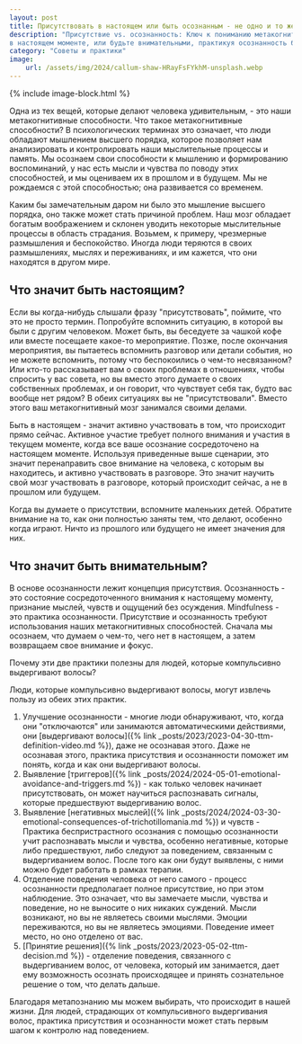 ```yaml
---
layout: post
title: Присутствовать в настоящем или быть осознанным - не одно и то же?
description: "Присутствие vs. осознанность: Ключ к пониманию метакогнитивных способностей. Будьте настоящими, активно участвуя 
в настоящем моменте, или будьте внимательными, практикуя осознанность без осуждения прошлого или будущего."
category: "Советы и практики"
image:
    url: /assets/img/2024/callum-shaw-HRayFsFYkhM-unsplash.webp
---
```


{% include image-block.html %}


Одна из тех вещей, которые делают человека удивительным, - это наши метакогнитивные способности. Что такое метакогнитивные способности? В психологических терминах 
это означает, что люди обладают мышлением высшего порядка, которое позволяет нам анализировать и контролировать наши мыслительные процессы и память. 
Мы осознаем свои способности к мышлению и формированию воспоминаний, у нас есть мысли и чувства по поводу этих способностей, и мы оцениваем их в прошлом 
и в будущем. Мы не рождаемся с этой способностью; она развивается со временем.

Каким бы замечательным даром ни было это мышление высшего порядка, оно также может стать причиной проблем. Наш мозг обладает богатым воображением и 
склонен уводить некоторые мыслительные процессы в область страдания. Возьмем, к примеру, чрезмерные размышления и беспокойство. Иногда люди теряются в 
своих размышлениях, мыслях и переживаниях, и им кажется, что они находятся в другом мире.

## Что значит быть настоящим?

Если вы когда-нибудь слышали фразу "присутствовать", поймите, что это не просто термин. Попробуйте вспомнить ситуацию, в которой вы были с другим 
человеком. Может быть, вы беседуете за чашкой кофе или вместе посещаете какое-то мероприятие. Позже, после окончания мероприятия, вы пытаетесь 
вспомнить разговор или детали события, но не можете вспомнить, потому что беспокоились о чем-то несвязанном? Или кто-то рассказывает вам о 
своих проблемах в отношениях, чтобы спросить у вас совета, но вы вместо этого думаете о своих собственных проблемах, и он говорит, что чувствует 
себя так, будто вас вообще нет рядом? В обеих ситуациях вы не "присутствовали". Вместо этого ваш метакогнитивный мозг занимался своими делами.

Быть в настоящем - значит активно участвовать в том, что происходит прямо сейчас. Активное участие требует полного внимания и участия в текущем моменте, 
когда все ваше осознание сосредоточено на настоящем моменте. Используя приведенные выше сценарии, это значит перенаправить свое внимание на человека, 
с которым вы находитесь, и активно участвовать в разговоре. Это значит научить свой мозг участвовать в разговоре, который происходит сейчас, а не в прошлом или будущем.

Когда вы думаете о присутствии, вспомните маленьких детей. Обратите внимание на то, как они полностью заняты тем, 
что делают, особенно когда играют. Ничто из прошлого или будущего не имеет значения для них.

## Что значит быть внимательным?

В основе осознанности лежит концепция присутствия. Осознанность - это состояние сосредоточенного внимания к настоящему моменту, признание мыслей, 
чувств и ощущений без осуждения. Mindfulness - это практика осознанности. Присутствие и осознанность требуют использования наших метакогнитивных 
способностей. Сначала мы осознаем, что думаем о чем-то, чего нет в настоящем, а затем возвращаем свое внимание и фокус.

Почему эти две практики полезны для людей, которые компульсивно выдергивают волосы? 

Люди, которые компульсивно выдергивают волосы, могут извлечь пользу из обеих этих практик. 
1. Улучшение осознанности - многие люди обнаруживают, что, когда они "отключаются" или занимаются автоматическими действиями, они [выдергивают волосы]({% link _posts/2023/2023-04-30-ttm-definition-video.md %}), даже не осознавая этого. 
Даже не осознавая этого, практика присутствия и осознанности поможет им понять, когда и как они выдергивают волосы.
2. Выявление [триггеров]({% link _posts/2024/2024-05-01-emotional-avoidance-and-triggers.md %}) - как только человек начинает присутствовать, он может научиться распознавать сигналы, которые предшествуют выдергиванию волос.
3. Выявление [негативных мыслей]({% link _posts/2024/2024-03-30-emotional-consequences-of-trichotillomania.md %}) и чувств - Практика беспристрастного осознания с помощью осознанности учит распознавать мысли и чувства, особенно негативные, которые либо предшествуют, либо 
следуют за поведением, связанным с выдергиванием волос. После того как они будут выявлены, с ними можно будет работать в рамках терапии.
4. Отделение поведения человека от него самого - процесс осознанности предполагает полное присутствие, но при этом наблюдение. Это означает, что вы замечаете мысли, чувства и поведение, но не 
выносите о них никаких суждений. Мысли возникают, но вы не являетесь своими мыслями. Эмоции переживаются, но вы не являетесь эмоциями. Поведение имеет место, но оно отделено от вас.
5. [Принятие решения]({% link _posts/2023/2023-05-02-ttm-decision.md %}) - отделение поведения, связанного с выдергиванием волос, от человека, который им занимается, дает ему возможность осознать происходящее и принять сознательное решение о том, что делать дальше.

Благодаря метапознанию мы можем выбирать, что происходит в нашей жизни. Для людей, страдающих от компульсивного выдергивания волос, 
практика присутствия и осознанности может стать первым шагом к контролю над поведением.
